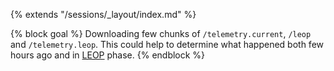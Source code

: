 {% extends "/sessions/_layout/index.md" %}

{% block goal %}
Downloading few chunks of `/telemetry.current`, `/leop` and `/telemetry.leop`. This could help to determine what happened both few hours ago and in [LEOP](/mission_plan/leop/index.md) phase.
{% endblock %}
